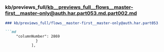 ### kb/previews_full/kb__previews_full__flows__master-first__master-only@auth.har.part053.md.part002.md

```md
### kb/previews_full/flows__master-first__master-only@auth.har.part053.md (part 002)

```md
     "columnNumber": 2869
              }
            ],
       
```

```

```
